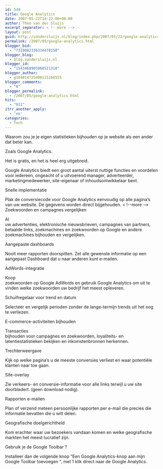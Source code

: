 ```yaml
---
id: 548
title: Google Analytics
date: 2007-05-22T14:22:00+00:00
author: Theo van der Sluijs
excerpt_separator: < !--more -->
layout: post
guid: http://vandersluijs.nl/blog/index.php/2007/05/22/google-analytics/
permalink: /2007/05/google-analytics.html
blogger_bid:
  - "7319082336334478150"
blogger_blog:
  - blog.vandersluijs.nl
blogger_id:
  - "1543468985868521318"
blogger_author:
  - g104814725400115166555
blogger_comments:
  - "0"
blogger_permalink:
  - /2007/05/google-analytics.html
hits:
  - "911"
itrr_another_apply:
  - 'no'
categories:
  - Tech
---
```

Waarom zou je je eigen statistieken bijhouden op je website als een ander dat beter kan.

Zoals Google Analytics. 

Het is gratis, en het is heel erg uitgebreid.

Google Analytics biedt een groot aantal uiterst nuttige functies en voordelen voor iedereen, ongeacht of u uitvoerend manager, adverteerder, marketingmedewerker, site-eigenaar of inhoudsontwikkelaar bent.

Snelle implementatie

Plak de conversiecode voor Google Analytics eenvoudig op alle pagina’s van uw website. De gegevens worden direct bijgehouden.
< !--more -->
Zoekwoorden en campagnes vergelijken

Al  
uw advertenties, elektronische nieuwsbrieven, campagnes van partners,  
betaalde links, zoekmachines en zoekwoorden op Google en andere  
zoekmachines bijhouden en vergelijken.

Aangepaste dashboards

Nooit meer rapporten doorspitten. Zet alle gewenste informatie op een aangepast Dashboard dat u naar anderen kunt e-mailen.

AdWords-integratie

Koop  
zoekwoorden op Google AdWords en gebruik Google Analytics om uit te  
vinden welke zoekwoorden uw bedrijf het meest opleveren.

Schuifregelaar voor trend en datum

Selecteer en vergelijk perioden zonder de lange-termijn trends uit het oog te verliezen.

E-commerce-activiteiten bijhouden

Transacties  
bijhouden voor campagnes en zoekwoorden, loyaliteits- en  
latentiestatistieken bekijken en inkomstenbronnen herkennen.

Trechterweergave

Kijk op welke pagina’s u de meeste conversies verliest en waar potentiële klanten naar toe gaan.

Site-overlay

Zie verkeers- en conversie-informatie voor alle links terwijl u uw site doorbladert. (geen download nodig).

Rapporten e-mailen

Plan of verzend meteen persoonlijke rapporten per e-mail die precies die informatie bevatten die u wilt delen.

Geografische doelgerichtheid

Kom erachter waar uw bezoekers vandaan komen en welke geografische markten het meest lucratief zijn.

Gebruik je de Google Toolbar ?

Installeer dan de volgende knop “Een Google Analytics-knop aan mijn Google Toolbar toevoegen “, met 1 klik direct naar de Google Analytics.